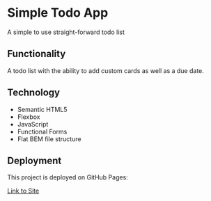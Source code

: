 # Simple Todo App

A simple to use straight-forward todo list

## Functionality

A todo list with the ability to add custom cards as well as a due date.

## Technology

- Semantic HTML5
- Flexbox
- JavaScript
- Functional Forms
- Flat BEM file structure

## Deployment

This project is deployed on GitHub Pages:

[Link to Site](https://ryukotsey.github.io/se_project_todo-app/)

